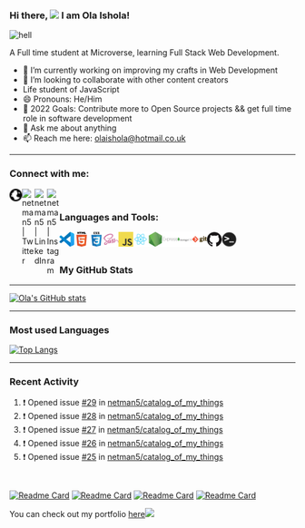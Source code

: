 ### Hi there, <img src="https://raw.githubusercontent.com/MartinHeinz/MartinHeinz/master/wave.gif" width="30px"> I am Ola Ishola!

![hell](./animae/Grand%20Re-opening%20Sale.gif)

A Full time student at Microverse, learning Full Stack Web Development.

- 🌱 I’m currently working on improving my crafts in Web Development
- 👯 I’m looking to collaborate with other content creators
- Life student of JavaScript
- 😄 Pronouns: He/Him
- 🥅 2022 Goals: Contribute more to Open Source projects && get full time role in software development
- 💬 Ask me about anything
- 📫 Reach me here: olaishola@hotmail.co.uk

---

### Connect with me:

[<img align="left" alt="https://netman5.github.io/" width="22px" src="https://raw.githubusercontent.com/iconic/open-iconic/master/svg/globe.svg" />][website]

[<img align="left" alt="netman5 | Twitter" width="22px" src="https://cdn.jsdelivr.net/npm/simple-icons@v3/icons/twitter.svg" />][twitter]
[<img align="left" alt="netman5 | LinkedIn" width="22px" src="https://cdn.jsdelivr.net/npm/simple-icons@v3/icons/linkedin.svg" />][linkedin]
[<img align="left" alt="netman5 | Instagram" width="22px" src="https://cdn.jsdelivr.net/npm/simple-icons@v3/icons/instagram.svg" />][instagram]

<br>

### Languages and Tools:

<img align="left" alt="Visual Studio Code" width="26px" src="https://raw.githubusercontent.com/github/explore/80688e429a7d4ef2fca1e82350fe8e3517d3494d/topics/visual-studio-code/visual-studio-code.png" />
<img align="left" alt="HTML5" width="26px" src="https://raw.githubusercontent.com/github/explore/80688e429a7d4ef2fca1e82350fe8e3517d3494d/topics/html/html.png" />
<img align="left" alt="CSS3" width="26px" src="https://raw.githubusercontent.com/github/explore/80688e429a7d4ef2fca1e82350fe8e3517d3494d/topics/css/css.png" />
<img align="left" alt="Sass" width="26px" src="https://raw.githubusercontent.com/github/explore/80688e429a7d4ef2fca1e82350fe8e3517d3494d/topics/sass/sass.png" />
<img align="left" alt="JavaScript" width="26px" src="https://raw.githubusercontent.com/github/explore/80688e429a7d4ef2fca1e82350fe8e3517d3494d/topics/javascript/javascript.png" />
<img align="left" alt="React" width="26px" src="https://raw.githubusercontent.com/github/explore/80688e429a7d4ef2fca1e82350fe8e3517d3494d/topics/react/react.png" />
<img align="left" alt="Node.js" width="26px" src="https://raw.githubusercontent.com/github/explore/80688e429a7d4ef2fca1e82350fe8e3517d3494d/topics/nodejs/nodejs.png" />
<img align="left" alt="Express" width="26px" src="https://raw.githubusercontent.com/github/explore/80688e429a7d4ef2fca1e82350fe8e3517d3494d/topics/express/express.png">
<img align="left" alt="MongoDB" width="26px" src="https://raw.githubusercontent.com/github/explore/80688e429a7d4ef2fca1e82350fe8e3517d3494d/topics/mongodb/mongodb.png" />
<img align="left" alt="Git" width="26px" src="https://raw.githubusercontent.com/github/explore/80688e429a7d4ef2fca1e82350fe8e3517d3494d/topics/git/git.png" />
<img align="left" alt="GitHub" width="26px" src="https://raw.githubusercontent.com/github/explore/78df643247d429f6cc873026c0622819ad797942/topics/github/github.png"/>
<img align="left" alt="Terminal" width="26px" src="https://raw.githubusercontent.com/github/explore/80688e429a7d4ef2fca1e82350fe8e3517d3494d/topics/terminal/terminal.png"/>
<br>
<br>

### My GitHub Stats

---

[![Ola's GitHub stats](https://github-readme-stats.vercel.app/api?username=netman5&show_icons=true&theme=noctis_minimus)](https://github.com/anuraghazra/github-readme-stats)

---

### Most used Languages

[![Top Langs](https://github-readme-stats.vercel.app/api/top-langs/?username=netman5&hide=ejs&langs_count=10&layout=compact)](https://github.com/anuraghazra/github-readme-stats)

---

### Recent Activity

<!--START_SECTION:activity-->

1. ❗️ Opened issue [#29](https://github.com/netman5/catalog_of_my_things/issues/29) in [netman5/catalog_of_my_things](https://github.com/netman5/catalog_of_my_things)
2. ❗️ Opened issue [#28](https://github.com/netman5/catalog_of_my_things/issues/28) in [netman5/catalog_of_my_things](https://github.com/netman5/catalog_of_my_things)
3. ❗️ Opened issue [#27](https://github.com/netman5/catalog_of_my_things/issues/27) in [netman5/catalog_of_my_things](https://github.com/netman5/catalog_of_my_things)
4. ❗️ Opened issue [#26](https://github.com/netman5/catalog_of_my_things/issues/26) in [netman5/catalog_of_my_things](https://github.com/netman5/catalog_of_my_things)
5. ❗️ Opened issue [#25](https://github.com/netman5/catalog_of_my_things/issues/25) in [netman5/catalog_of_my_things](https://github.com/netman5/catalog_of_my_things)
<!--END_SECTION:activity-->

<br>

[![Readme Card](https://github-readme-stats.vercel.app/api/pin/?username=netman5&repo=To-do&show_owner=netman5)](https://github.com/netman5/To-do)
[![Readme Card](https://github-readme-stats.vercel.app/api/pin/?username=netman5&repo=book-collection&show_owner=netman5)](https://github.com/netman5/book-collection)
[![Readme Card](https://github-readme-stats.vercel.app/api/pin/?username=netman5&repo=capstone&show_owner=netman5)](https://github.com/netman5/capstone)
[![Readme Card](https://github-readme-stats.vercel.app/api/pin/?username=netman5&repo=netman5.github.io&show_owner=netman5)](https://github.com/netman5/netman5.github.io)

<p>You can check out my portfolio <a href="https://netman5.github.io/">here</a><img src="https://media.giphy.com/media/cKPse5DZaptID3YAMK/giphy.gif" width="60"></p>

[website]: https://netman5.github.io/
[netman5]: https://github.com/netman5
[twitter]: https://twitter.com/orlaish
[instagram]: https://instagram.com/xcodre
[linkedin]: https://linkedin.com/in/ola-ishola
[polywork]: https://www.polywork.com/olaish
